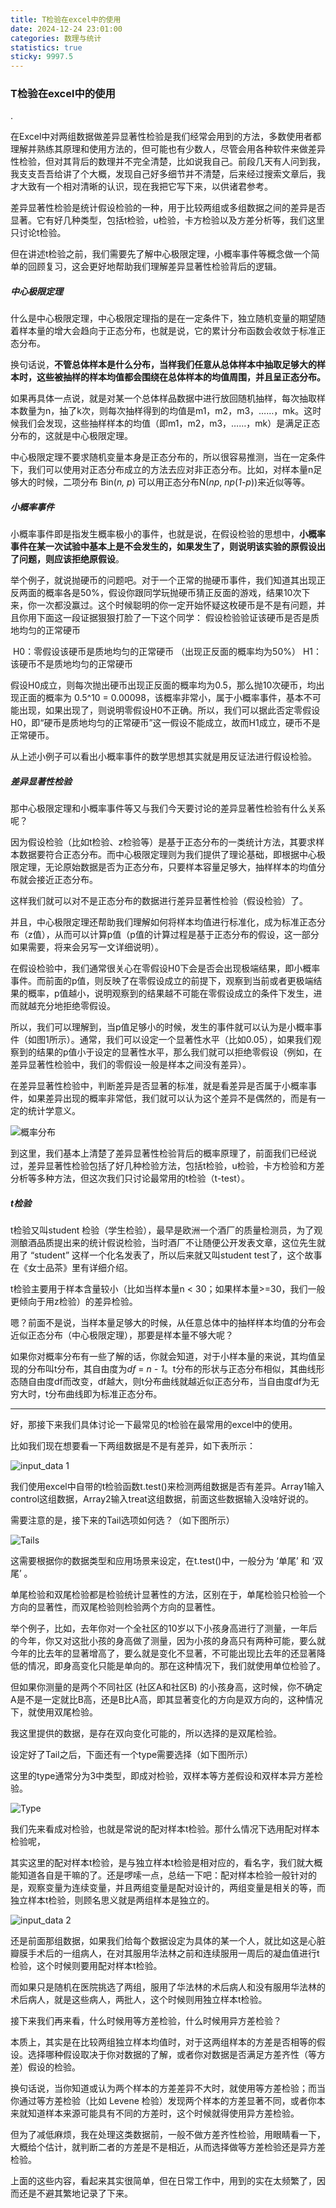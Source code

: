 ```yaml
---
title: T检验在excel中的使用
date: 2024-12-24 23:01:00
categories: 数理与统计
statistics: true
sticky: 9997.5
---
```




### T检验在excel中的使用

.



在Excel中对两组数据做差异显著性检验是我们经常会用到的方法，多数使用者都理解并熟练其原理和使用方法的，但可能也有少数人，尽管会用各种软件来做差异性检验，但对其背后的数理并不完全清楚，比如说我自己。前段几天有人问到我，我支支吾吾给讲了个大概，发现自己好多细节并不清楚，后来经过搜索文章后，我才大致有一个相对清晰的认识，现在我把它写下来，以供诸君参考。



差异显著性检验是统计假设检验的一种，用于比较两组或多组数据之间的差异是否显著。它有好几种类型，包括t检验，u检验，卡方检验以及方差分析等，我们这里只讨论t检验。

但在讲述t检验之前，我们需要先了解中心极限定理，小概率事件等概念做一个简单的回顾复习，这会更好地帮助我们理解差异显著性检验背后的逻辑。



##### 中心极限定理

什么是中心极限定理，中心极限定理指的是在一定条件下，独立随机变量的期望随着样本量的增大会趋向于正态分布，也就是说，它的累计分布函数会收敛于标准正态分布。

换句话说，**不管总体样本是什么分布，当样我们任意从总体样本中抽取足够大的样本时，这些被抽样的样本均值都会围绕在总体样本的均值周围，并且呈正态分布。**

如果再具体一点说，就是对某一个总体样品数据中进行放回随机抽样，每次抽取样本数量为n，抽了k次，则每次抽样得到的均值是m1，m2，m3，……，mk。这时候我们会发现，这些抽样样本的均值（即m1，m2，m3，……，mk）是满足正态分布的，这就是中心极限定理。

中心极限定理不要求随机变量本身是正态分布的，所以很容易推测，当在一定条件下，我们可以使用对正态分布成立的方法去应对非正态分布。比如，对样本量n足够大的时候，二项分布 Bin(*n, p*) 可以用正态分布N(*np*, *np*(*1-p*))来近似等等。



##### 小概率事件

小概率事件即是指发生概率极小的事件，也就是说，在假设检验的思想中，**小概率事件在某一次试验中基本上是不会发生的，如果发生了，则说明该实验的原假设出了问题，则应该拒绝原假设**。

举个例子，就说抛硬币的问题吧。对于一个正常的抛硬币事件，我们知道其出现正反两面的概率各是50%，假设你跟同学玩抛硬币猜正反面的游戏，结果10次下来，你一次都没赢过。这个时候聪明的你一定开始怀疑这枚硬币是不是有问题，并且你用下面这一段证据狠狠打脸了一下这个同学：
	假设检验验证该硬币是否是质地均匀的正常硬币

​	H0：零假设该硬币是质地均匀的正常硬币 （出现正反面的概率均为50%）
​	H1：该硬币不是质地均匀的正常硬币

假设H0成立，则每次抛出硬币出现正反面的概率均为0.5，那么抛10次硬币，均出现正面的概率为 0.5^10 = 0.00098，该概率非常小，属于小概率事件，基本不可能出现，如果出现了，则说明零假设H0不正确。所以，我们可以据此否定零假设H0，即“硬币是质地均匀的正常硬币”这一假设不能成立，故而H1成立，硬币不是正常硬币。

从上述小例子可以看出小概率事件的数学思想其实就是用反证法进行假设检验。



##### 差异显著性检验

那中心极限定理和小概率事件等又与我们今天要讨论的差异显著性检验有什么关系呢？

因为假设检验（比如t检验、z检验等）是基于正态分布的一类统计方法，其要求样本数据要符合正态分布。而中心极限定理则为我们提供了理论基础，即根据中心极限定理，无论原始数据是否为正态分布，只要样本容量足够大，抽样样本的均值分布就会接近正态分布。

这样我们就可以对不是正态分布的数据进行差异显著性检验（假设检验）了。

并且，中心极限定理还帮助我们理解如何将样本均值进行标准化，成为标准正态分布（z值），从而可以计算p值（p值的计算过程是基于正态分布的假设，这一部分如果需要，将来会另写一文详细说明）。



在假设检验中，我们通常很关心在零假设H0下会是否会出现极端结果，即小概率事件。而前面的p值，则反映了在零假设成立的前提下，观察到当前或者更极端结果的概率，p值越小，说明观察到的结果越不可能在零假设成立的条件下发生，进而就越充分地拒绝零假设。

所以，我们可以理解到，当p值足够小的时候，发生的事件就可以认为是小概率事件（如图1所示）。通常，我们可以设定一个显著性水平（比如0.05），如果我们观察到的结果的p值小于设定的显著性水平，那么我们就可以拒绝零假设（例如，在差异显著性检验中，我们的零假设一般是样本之间没有差异）。

在差异显著性检验中，判断差异是否显著的标准，就是看差异是否属于小概率事件，如果差异出现的概率非常低，我们就可以认为这个差异不是偶然的，而是有一定的统计学意义。



![概率分布](./t%E6%A3%80%E9%AA%8C%E5%9C%A8excel%E4%B8%AD%E7%9A%84%E4%BD%BF%E7%94%A8/%E6%A6%82%E7%8E%87%E5%88%86%E5%B8%83.png)





到这里，我们基本上清楚了差异显著性检验背后的概率原理了，前面我们已经说过，差异显著性检验包括了好几种检验方法，包括t检验，u检验，卡方检验和方差分析等多种方法，但这次我们只讨论最常用的t检验（t-test）。



##### t检验

t检验又叫student 检验（学生检验），最早是欧洲一个酒厂的质量检测员，为了观测酿酒品质提出来的统计假说检验，当时酒厂不让随便公开发表文章，这位先生就用了 “student” 这样一个化名发表了，所以后来就又叫student test了，这个故事在《女士品茶》里有详细介绍。

t检验主要用于样本含量较小（比如当样本量n < 30；如果样本量>=30，我们一般更倾向于用z检验）的差异检验。



嗯？前面不是说，当样本量足够大的时候，从任意总体中的抽样样本均值的分布会近似正态分布（中心极限定理），那要是样本量不够大呢？

如果你对概率分布有一些了解的话，你就会知道，对于小样本量的来说，其均值呈现的分布叫t分布，其自由度为*df* = *n - 1*。t分布的形状与正态分布相似，其曲线形态随自由度df而改变，df越大，则t分布曲线就越近似正态分布，当自由度df为无穷大时，t分布曲线即为标准正态分布。







------------------------------------

好，那接下来我们具体讨论一下最常见的t检验在最常用的excel中的使用。

比如我们现在想要看一下两组数据是不是有差异，如下表所示：

![input_data 1](./t%E6%A3%80%E9%AA%8C%E5%9C%A8excel%E4%B8%AD%E7%9A%84%E4%BD%BF%E7%94%A8/input_data%201.png)



我们使用excel中自带的t检验函数t.test()来检测两组数据是否有差异。Array1输入control这组数据，Array2输入treat这组数据，前面这些数据输入没啥好说的。

需要注意的是，接下来的Tail选项如何选？（如下图所示）



![Tails](./t%E6%A3%80%E9%AA%8C%E5%9C%A8excel%E4%B8%AD%E7%9A%84%E4%BD%BF%E7%94%A8/Tails.png)



这需要根据你的数据类型和应用场景来设定，在t.test()中，一般分为 ‘单尾’ 和 ‘双尾’ 。

单尾检验和双尾检验都是检验统计显著性的方法，区别在于，单尾检验只检验一个方向的显著性，而双尾检验则检验两个方向的显著性。

举个例子，比如，去年你对一个全社区的10岁以下小孩身高进行了测量，一年后的今年，你又对这批小孩的身高做了测量，因为小孩的身高只有两种可能，要么就今年的比去年的显著增高了，要么就是变化不显著，不可能出现比去年的还显著降低的情况，即身高变化只能是单向的。那在这种情况下，我们就使用单位检验了。

但如果你测量的是两个不同社区 (社区A和社区B) 的小孩身高，这时候，你不确定A是不是一定就比B高，还是B比A高，即其显著变化的方向是双方向的，这种情况下，就使用双尾检验。

我这里提供的数据，是存在双向变化可能的，所以选择的是双尾检验。





设定好了Tail之后，下面还有一个type需要选择（如下图所示）

这里的type通常分为3中类型，即成对检验，双样本等方差假设和双样本异方差检验。



![Type](./t%E6%A3%80%E9%AA%8C%E5%9C%A8excel%E4%B8%AD%E7%9A%84%E4%BD%BF%E7%94%A8/Type.png)



我们先来看成对检验，也就是常说的配对样本t检验。那什么情况下选用配对样本检验呢，

其实这里的配对样本t检验，是与独立样本t检验是相对应的，看名字，我们就大概能知道各自是干嘛的了。还是啰嗦一点，总结一下吧：配对样本检验一般针对的是，观察变量为连续变量，并且两组变量是配对设计的，两组变量是相关的等，而独立样本t检验，则顾名思义就是两组样本是独立的。

![input_data 2](./t%E6%A3%80%E9%AA%8C%E5%9C%A8excel%E4%B8%AD%E7%9A%84%E4%BD%BF%E7%94%A8/input_data%202.png)



还是前面那组数据，如果我们给每个数据设定为具体的某一个人，就比如这是心脏瓣膜手术后的一组病人，在对其服用华法林之前和连续服用一周后的凝血值进行t检验，这个时候则要用配对样本t检验。

而如果只是随机在医院挑选了两组，服用了华法林的术后病人和没有服用华法林的术后病人，就是这些病人，两批人，这个时候则用独立样本t检验。



接下来我们再来看，什么时候用等方差检验，什么时候用异方差检验？

本质上，其实是在比较两组独立样本均值时，对于这两组样本的方差是否相等的假设。选择哪种假设取决于你对数据的了解，或者你对数据是否满足方差齐性（等方差）假设的检验。

换句话说，当你知道或认为两个样本的方差差异不大时，就使用等方差检验；而当你通过等方差检验（比如 Levene 检验）发现两个样本的方差显著不同，或者你本来就知道样本来源可能具有不同的方差时，这个时候就得使用异方差检验。



但为了减低麻烦，我在处理这类数据前，一般不做方差齐性检验，用眼睛看一下，大概给个估计，就判断二者的方差是不是相近，从而选择做等方差检验还是异方差检验。



上面的这些内容，看起来其实很简单，但在日常工作中，用到的实在太频繁了，因而还是不避其繁地记录了下来。





